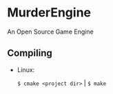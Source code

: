 # MurderEngine
An Open Source Game Engine

Compiling
-

  * Linux:
    
    `$ cmake <project dir>` | 
    `$ make`
